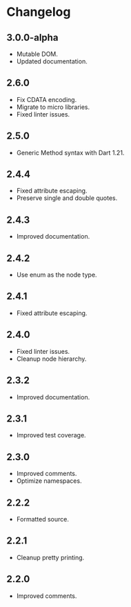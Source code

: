 # Changelog

## 3.0.0-alpha

* Mutable DOM.
* Updated documentation.

## 2.6.0

* Fix CDATA encoding.
* Migrate to micro libraries.
* Fixed linter issues.

## 2.5.0

* Generic Method syntax with Dart 1.21.

## 2.4.4

* Fixed attribute escaping.
* Preserve single and double quotes.

## 2.4.3

* Improved documentation.

## 2.4.2

* Use enum as the node type.

## 2.4.1

* Fixed attribute escaping.

## 2.4.0

* Fixed linter issues.
* Cleanup node hierarchy.

## 2.3.2

* Improved documentation.

## 2.3.1

* Improved test coverage.

## 2.3.0

* Improved comments.
* Optimize namespaces.

## 2.2.2

* Formatted source.

## 2.2.1

* Cleanup pretty printing.

## 2.2.0

* Improved comments.
